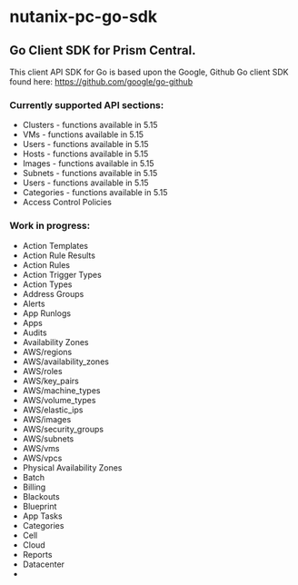 # nutanix-pc-go-sdk

## Go Client SDK for Prism Central.

This client API SDK for Go is based upon the Google, Github Go client SDK found here: https://github.com/google/go-github

### Currently supported API sections:

- Clusters - functions available in 5.15
- VMs - functions available in 5.15
- Users - functions available in 5.15
- Hosts - functions available in 5.15
- Images - functions available in 5.15
- Subnets - functions available in 5.15
- Users - functions available in 5.15
- Categories - functions available in 5.15
- Access Control Policies

### Work in progress:

- Action Templates
- Action Rule Results
- Action Rules
- Action Trigger Types
- Action Types
- Address Groups
- Alerts
- App Runlogs
- Apps
- Audits
- Availability Zones
- AWS/regions
- AWS/availability_zones
- AWS/roles
- AWS/key_pairs
- AWS/machine_types
- AWS/volume_types
- AWS/elastic_ips
- AWS/images
- AWS/security_groups
- AWS/subnets
- AWS/vms
- AWS/vpcs
- Physical Availability Zones
- Batch
- Billing
- Blackouts
- Blueprint
- App Tasks
- Categories
- Cell
- Cloud
- Reports
- Datacenter
-
